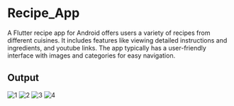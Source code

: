 # Recipe_App

A Flutter recipe app for Android offers users a variety of recipes from different cuisines. It includes features like viewing detailed instructions and ingredients, and youtube links. The app typically has a user-friendly interface with images and categories for easy navigation.

## Output

![1](https://github.com/user-attachments/assets/4334d382-0aaa-4329-ae54-535f0044af2f)
![2](https://github.com/user-attachments/assets/3b1c39f3-38be-4518-92d3-de5eeefd5443)
![3](https://github.com/user-attachments/assets/db3782ea-5488-40e4-ad19-778983af1739)
![4](https://github.com/user-attachments/assets/e7d1ead2-54f0-446c-b3f3-b5347a2bd8a6)
